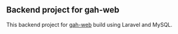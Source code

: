 ## Backend project for gah-web

This backend project for [gah-web](https://github.com/AdnSmile/gah-web) build using Laravel and MySQL.

